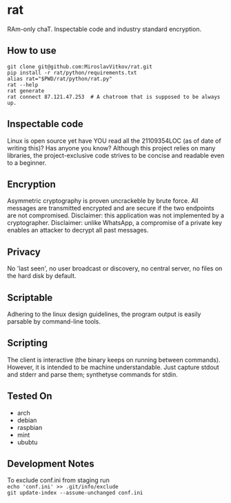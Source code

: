 # rat
RAm-only chaT. Inspectable code and industry standard encryption.

How to use
---
    git clone git@github.com:MiroslavVitkov/rat.git
    pip install -r rat/python/requirements.txt
    alias rat="$PWD/rat/python/rat.py"
    rat --help
    rat generate
    rat connect 87.121.47.253  # A chatroom that is supposed to be always up.


Inspectable code
---
Linux is open source yet have YOU read all the 21109354LOC (as of date of writing this)?
Has anyone you know?
Although this project relies on many libraries, the project-exclusive code strives to be concise and readable even to a beginner.


Encryption
---
Asymmetric cryptography is proven uncrackeble by brute force.
All messages are transmitted encrypted and are secure if the two endpoints are not compromised.
Disclaimer: this application was not implemented by a cryptographer.
Disclaimer: unlike WhatsApp, a compromise of a private key enables an attacker to decrypt all past messages.


Privacy
---
No 'last seen', no user broadcast or discovery, no central server, no files on the hard disk by default.

Scriptable
---
Adhering to the linux design guidelines, the program output is easily parsable by command-line tools.


Scripting
---
The client is interactive (the binary keeps on running between commands).
However, it is intended to be machine understandable.
Just capture stdout and stderr and parse them; synthetyse commands for stdin.


Tested On
---
- arch
- debian
- raspbian
- mint
- ububtu


Development Notes
---
To exclude conf.ini from staging run  
`echo 'conf.ini' >> .git/info/exclude`  
`git update-index --assume-unchanged conf.ini`  
